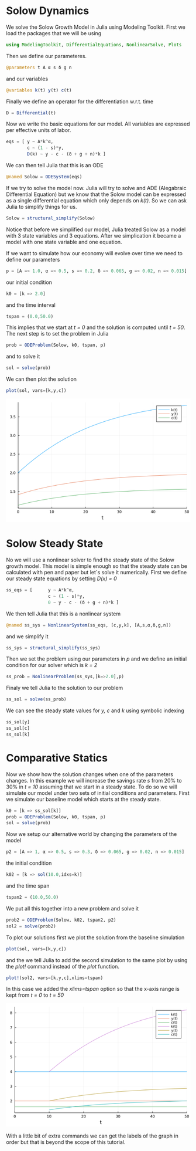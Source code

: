 # Solow Dynamics
We solve the Solow Growth Model in Julia using Modeling Toolkit. First we load the packages that we will be using

```Julia
using ModelingToolkit, DifferentialEquations, NonlinearSolve, Plots
```
Then we define our parameteres.

```Julia
@parameters t A α s δ g n
```
and our variables

```Julia
@variables k(t) y(t) c(t)
```
Finally we define an operator for the differentiation w.r.t. time

```Julia
D = Differential(t)
```

Now we write the basic equations for our model. All variables are expressed per effective units of labor.

```Julia
eqs = [ y ~ A*k^α,
        c ~ (1 - s)*y,
        D(k) ~ y - c - (δ + g + n)*k ]
```
We can then tell Julia that this is an ODE

```Julia
@named Solow = ODESystem(eqs)
```
If we try to solve the model now. Julia will try to solve and ADE (Alegabraic Differential Equation) but we know that the Solow model can be expressed as a single differential equation which only depends on *k(t)*. So we can ask Julia to simplify things for us.

```Julia
Solow = structural_simplify(Solow)
```
Notice that before we simplified our model, Julia treated Solow as a model with 3 state variables and 3 equations. After we simplication it became a model with one state variable and one equation.

If we want to simulate how our economy will evolve over time we need to define our parameters

```Julia
p = [A => 1.0, α => 0.5, s => 0.2, δ => 0.065, g => 0.02, n => 0.015]
```
our initial condition

```Julia
k0 = [k => 2.0]
```
and the time interval

```Julia
tspan = (0.0,50.0)
```

This implies that we start at *t = 0* and the solution is computed until *t = 50*. The next step is to set the problem in Julia

```Julia
prob = ODEProblem(Solow, k0, tspan, p)
```

and to solve it

```Julia
sol = solve(prob)
```

We can then plot the solution

```Julia
plot(sol, vars=[k,y,c])
```
![](https://github.com/alerodri1976/Solow/blob/main/Solow_1.png)

# Solow Steady State

No we will use a nonlinear solver to find the steady state of the Solow growth model. This model is simple enough so that the steady state can be calculated with pen and paper but let´s solve it numerically. First we define our steady state equations by setting *D(x) = 0*

```Julia
ss_eqs = [      y ~ A*k^α,
                c ~ (1 - s)*y,
                0 ~ y - c - (δ + g + n)*k ]
```
We then tell Julia that this is a nonlinear system

```Julia
@named ss_sys = NonlinearSystem(ss_eqs, [c,y,k], [A,s,α,δ,g,n])
```
and we simplify it

```Julia
ss_sys = structural_simplify(ss_sys)
```

Then we set the problem using our parameters in *p* and we define an initial condition for our solver which is *k = 2*

```Julia
ss_prob = NonlinearProblem(ss_sys,[k=>2.0],p)
```

Finaly we tell Julia to the solution to our problem

```Julia
ss_sol = solve(ss_prob)
```

We can see the steady state values for *y, c* and *k* using symbolic indexing

```Julia
ss_sol[y]
ss_sol[c]
ss_sol[k]
```
# Comparative Statics

Now we show how the solution changes when one of the parameters changes. In this example we will increase the savings rate *s* from 20% to 30% in *t = 10* assuming that we start in a steady state. To do so we will simulate our model under two sets of initial conditions and parameters. First we simulate our baseline model which starts at the steady state.

```Julia
k0 = [k => ss_sol[k]]
prob = ODEProblem(Solow, k0, tspan, p)
sol = solve(prob)
```

Now we setup our alternative world by changing the parameters of the model

```Julia
p2 = [A => 1, α => 0.5, s => 0.3, δ => 0.065, g => 0.02, n => 0.015]
```

the initial condition

```Julia
k02 = [k => sol(10.0,idxs=k)]
```

and the time span

```Julia
tspan2 = (10.0,50.0)
```

We put all this together into a new problem and solve it

```Julia
prob2 = ODEProblem(Solow, k02, tspan2, p2)
sol2 = solve(prob2)
```

To plot our solutions first we plot the solution from the baseline simulation

```Julia
plot(sol, vars=[k,y,c])
```

and the we tell Julia to add the second simulation to the same plot by using the *plot!* command instead of the *plot* function.

```Julia
plot!(sol2, vars=[k,y,c],xlims=tspan)
```
In this case we added the *xlims=tspan* option so that the x-axis range is kept from *t = 0* to *t = 50*

![](https://github.com/alerodri1976/Solow/blob/main/Solow_2.png)

With a little bit of extra commands we can get the labels of the graph in order but that is beyond the scope of this tutorial.
